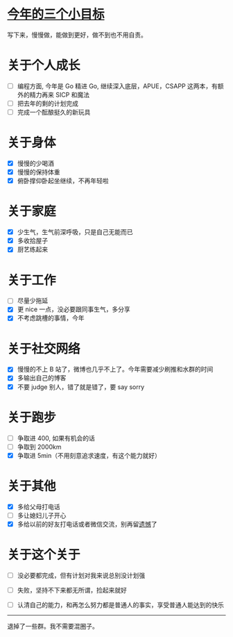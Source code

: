 # [今年的三个小目标](https://github.com/yihong0618/gitblog/issues/202)

写下来，慢慢做，能做到更好，做不到也不用自责。

# 关于个人成长

- [ ] 编程方面, 今年是 Go 精进 Go, 继续深入底层，APUE，CSAPP 这两本，有额外的精力再来 SICP  和魔法
- [ ] 把去年的剩的计划完成
- [ ] 完成一个酝酿挺久的新玩具

# 关于身体

- [x] 慢慢的少喝酒
- [x] 慢慢的保持体重
- [x] 俯卧撑仰卧起坐继续，不再年轻啦

# 关于家庭

- [x] 少生气，生气前深呼吸，只是自己无能而已
- [x] 多收拾屋子
- [x] 厨艺练起来

# 关于工作

- [ ] 尽量少拖延
- [x] 更 nice 一点，没必要跟同事生气，多分享
- [x] 不考虑跳槽的事情，今年

# 关于社交网络

- [x] 慢慢的不上 B 站了，微博也几乎不上了。今年需要减少刷推和水群的时间
- [x] 多输出自己的博客
- [x] 不要 judge 别人，错了就是错了，要 say sorry

# 关于跑步

- [ ] 争取进 400, 如果有机会的话
- [ ] 争取到 2000km
- [x] 争取进 5min（不用刻意追求速度，有这个能力就好）

# 关于其他

- [x] 多给父母打电话
- [ ] 多让媳妇儿子开心
- [x] 多给以前的好友打电话或者微信交流，别再留[遗憾](https://github.com/yihong0618/gitblog/issues/196)了

# 关于这个关于

- [ ] 没必要都完成，但有计划对我来说总别没计划强
- [ ] 失败，坚持不下来都无所谓，捡起来就好
- [ ] 认清自己的能力，和再怎么努力都是普通人的事实，享受普通人能达到的快乐


---

退掉了一些群。我不需要混圈子。